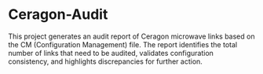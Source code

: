 # Ceragon-Audit
This project generates an audit report of Ceragon microwave links based on the CM (Configuration Management) file. The report identifies the total number of links that need to be audited, validates configuration consistency, and highlights discrepancies for further action.
